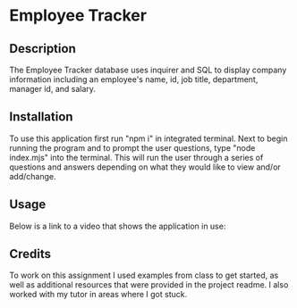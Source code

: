 # Employee Tracker

## Description
The Employee Tracker database uses inquirer and SQL to display company information including an employee's name, id, job title, department, manager id, and salary. 

## Installation
To use this application first run "npm i" in integrated terminal. Next to begin running the program and to prompt the user questions, type "node index.mjs" into the terminal. This will run the user through a series of questions and answers depending on what they would like to view and/or add/change.

## Usage
Below is a link to a video that shows the application in use:


## Credits
To work on this assignment I used examples from class to get started, as well as additional resources that were provided in the project readme. I also worked with my tutor in areas where I got stuck.
